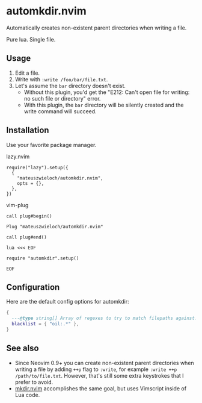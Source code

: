 # automkdir.nvim
Automatically creates non-existent parent directories when writing a file.

Pure lua. Single file.

## Usage
1. Edit a file.
2. Write with `:write /foo/bar/file.txt`.
3. Let's assume the `bar` directory doesn't exist.
    * Without this plugin, you'd get the "E212: Can't open file for writing: no such file or directory" error.
    * With this plugin, the `bar` directory will be silently created and the write command will succeed.

## Installation
Use your favorite package manager.

lazy.nvim
```
require("lazy").setup({
  {
    "mateuszwieloch/automkdir.nvim",
    opts = {},
  },
})
```

vim-plug
```
call plug#begin()

Plug "mateuszwieloch/automkdir.nvim"

call plug#end()

lua <<< EOF

require "automkdir".setup()

EOF
```

## Configuration

Here are the default config options for automkdir:
```lua
{
  ---@type string[] Array of regexes to try to match filepaths against.
  blacklist = { "oil:.*" },
}
```

## See also
* Since Neovim 0.9+ you can create non-existent parent directories when writing a file by adding `++p` flag to `:write`, for example `:write ++p /path/to/file.txt`. However, that's still some extra keystrokes that I prefer to avoid.
* [mkdir.nvim](https://github.com/jghauser/mkdir.nvim) accomplishes the same goal, but uses Vimscript inside of Lua code.
